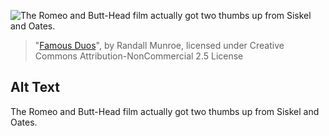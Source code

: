 ![The Romeo and Butt-Head film actually got two thumbs up from Siskel and Oates.](https://imgs.xkcd.com/comics/famous_duos.png)
> "[Famous Duos](https://xkcd.com/1648/)", by Randall Munroe, licensed under Creative Commons Attribution-NonCommercial 2.5 License

## Alt Text
The Romeo and Butt-Head film actually got two thumbs up from Siskel and Oates.
